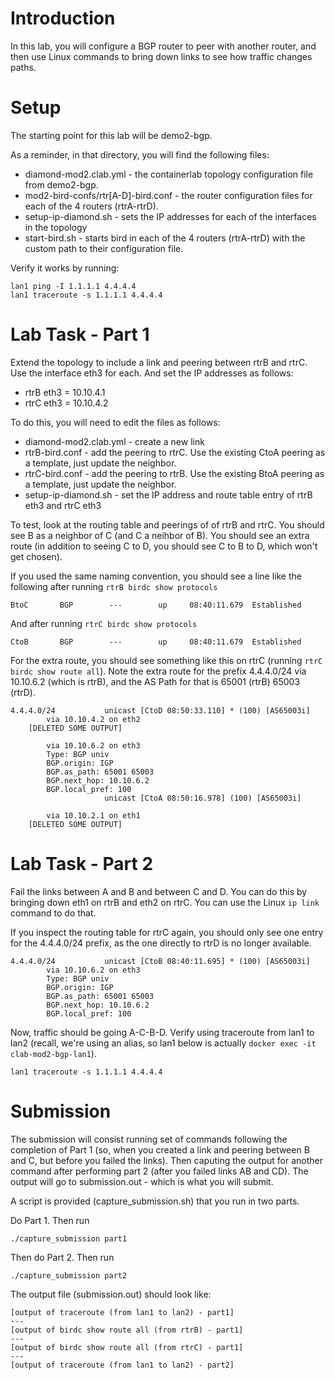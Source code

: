 # Introduction

In this lab, you will configure a BGP router to peer with another router, and then use Linux commands to bring down links to see how traffic changes paths.

# Setup

The starting point for this lab will be demo2-bgp.

As a reminder, in that directory, you will find the following files:
- diamond-mod2.clab.yml - the containerlab topology configuration file from demo2-bgp.
- mod2-bird-confs/rtr[A-D]-bird.conf - the router configuration files for each of the 4 routers (rtrA-rtrD).
- setup-ip-diamond.sh - sets the IP addresses for each of the interfaces in the topology
- start-bird.sh - starts bird in each of the 4 routers (rtrA-rtrD) with the custom path to their configuration file.

Verify it works by running:

```
lan1 ping -I 1.1.1.1 4.4.4.4
lan1 traceroute -s 1.1.1.1 4.4.4.4
```

# Lab Task - Part 1

Extend the topology to include a link and peering between rtrB and rtrC.  Use the interface eth3 for each.  And set the IP addresses as follows:
- rtrB eth3 = 10.10.4.1
- rtrC eth3 = 10.10.4.2

To do this, you will need to edit the files as follows:
- diamond-mod2.clab.yml - create a new link
- rtrB-bird.conf - add the peering to rtrC.  Use the existing CtoA peering as a template, just update the neighbor.
- rtrC-bird.conf - add the peering to rtrB.  Use the existing BtoA peering as a template, just update the neighbor.
- setup-ip-diamond.sh - set the IP address and route table entry of rtrB eth3 and rtrC eth3

To test, look at the routing table and peerings of of rtrB and rtrC.  You should see B as a neighbor of C (and C a neihbor of B).  You should see an extra route (in addition to seeing C to D, you should see C to B to D, which won't get chosen).

If you used the same naming convention, you should see a line like the following after running `rtrB birdc show protocols`
```
BtoC       BGP        ---        up     08:40:11.679  Established
```

And after running `rtrC birdc show protocols`
```
CtoB       BGP        ---        up     08:40:11.679  Established
```

For the extra route, you should see something like this on rtrC (running `rtrC birdc show route all`).  Note the extra route for the prefix 4.4.4.0/24 via 10.10.6.2 (which is rtrB), and the AS Path for that is 65001 (rtrB) 65003 (rtrD).

```
4.4.4.0/24           unicast [CtoD 08:50:33.110] * (100) [AS65003i]
        via 10.10.4.2 on eth2
    [DELETED SOME OUTPUT]

        via 10.10.6.2 on eth3
        Type: BGP univ
        BGP.origin: IGP
        BGP.as_path: 65001 65003
        BGP.next_hop: 10.10.6.2
        BGP.local_pref: 100
                     unicast [CtoA 08:50:16.978] (100) [AS65003i]

        via 10.10.2.1 on eth1
    [DELETED SOME OUTPUT]
```


# Lab Task - Part 2

Fail the links between A and B and between C and D.  You can do this by bringing down eth1 on rtrB and eth2 on rtrC.  You can use the Linux `ip link` command to do that.

If you inspect the routing table for rtrC again, you should only see one entry for the 4.4.4.0/24 prefix, as the one directly to rtrD is no longer available.

```
4.4.4.0/24           unicast [CtoB 08:40:11.695] * (100) [AS65003i]
        via 10.10.6.2 on eth3
        Type: BGP univ
        BGP.origin: IGP
        BGP.as_path: 65001 65003
        BGP.next_hop: 10.10.6.2
        BGP.local_pref: 100
```


Now, traffic should be going A-C-B-D.  Verify using traceroute from lan1 to lan2 (recall, we're using an alias, so lan1 below is actually `docker exec -it  clab-mod2-bgp-lan1`).

```
lan1 traceroute -s 1.1.1.1 4.4.4.4
```


# Submission

The submission will consist running  set of commands following the completion of Part 1 (so, when you created a link and peering between B and C, but before you failed the links).  Then caputing the output for another command after performing part 2 (after you failed links AB and CD).  The output will go to submission.out - which is what you will submit.

A script is provided (capture_submission.sh) that you run in two parts.

Do Part 1.  Then run

```
./capture_submission part1
```

Then do Part 2.  Then run
```
./capture_submission part2
```
 


The output file (submission.out) should look like:

```
[output of traceroute (from lan1 to lan2) - part1]
---
[output of birdc show route all (from rtrB) - part1]
---
[output of birdc show route all (from rtrC) - part1]
---
[output of traceroute (from lan1 to lan2) - part2]
```


